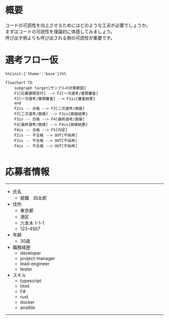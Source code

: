 # 概要

コードの可読性を向上させるためにはどのような工夫が必要でしょうか。  
まずはコードの可読性を理論的に体感してみましょう。   
呼び出す側よりも呼び出される側の可読性が重要です。

# 選考フロー仮

```mermaid
%%{init:{'theme':'base'}}%%

flowchart TD
    subgraph target[サンプルの対象範囲]
    F1[応募書類受付] --> F2[一次選考/書類審査]
    F2[一次選考/書類審査] --> F2is{審査結果}
    end
    F2is -- 合格 --> F3[二次選考/面接]
    F3[二次選考/面接] --> F3is{面接結果}
    F3is -- 合格 --> F4[最終選考/面接]
    F4[最終選考/面接] --> F4is{面接結果}
    F4is -- 合格 --> F5[内定]
    F2is -- 不合格 --> OUT[不採用]
    F3is -- 不合格 --> OUT[不採用]
    F4is -- 不合格 --> OUT[不採用]
    

```

# 応募者情報

---
- 氏名
  - 就職　四太郎
- 住所
  - 東京都
  - 港区
  - 六本木 1-1-1
  - 123-4567
- 年齢
  - 30歳
- 職務経歴
  - developer
  - project-manager
  - lead-engineer
  - tester
- スキル
  - typescript
  - html
  - F#
  - rust
  - docker
  - ansible
---

